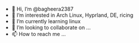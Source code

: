 - 👋 Hi, I’m @bagheera2387
- 👀 I’m interested in Arch Linux, Hyprland, DE, ricing
- 🌱 I’m currently learning linux
- 💞️ I’m looking to collaborate on ...
- 📫 How to reach me ...

<!---
bagheera2387/bagheera2387 is a ✨ special ✨ repository because its `README.md` (this file) appears on your GitHub profile.
You can click the Preview link to take a look at your changes.
--->
